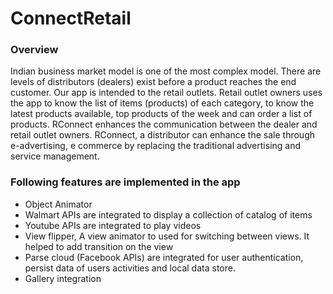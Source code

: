 # ConnectRetail



### Overview

Indian business market model is one of the most complex model. There are levels of distributors (dealers) exist before a product reaches the end customer. Our app is intended to the retail outlets. Retail outlet owners uses the app to know the list of items (products) of each category, to know the latest products available, top products of the week and can order a list of products. RConnect enhances the communication between the dealer and retail outlet owners.
RConnect, a distributor can enhance the sale through e-advertising, e commerce by replacing the traditional advertising and service management.


### Following features are implemented in the app

- Object Animator
- Walmart APIs are integrated to display a collection of catalog of items
- Youtube APIs are integrated to play videos
- View flipper, A view animator to used for switching between views. It helped to add transition on the view
- Parse cloud (Facebook APIs) are integrated for user authentication, persist data of users activities and local data store.
- Gallery integration

